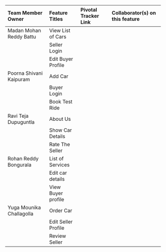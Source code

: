| Team Member Owner        | Feature Titles     | Pivotal Tracker Link |Collaborator(s) on this feature |
|        :---              |     :---           |          :---        |              :---              |
| Madan Mohan Reddy Battu  | View List of Cars  | ||
|                          | Seller Login       |       ||
|                          | Edit Buyer Profile |       ||
| Poorna Shivani Kaipuram  | Add Car            |       ||
|                          | Buyer Login        |       ||
|                          | Book Test Ride     |       ||
| Ravi Teja Dupuguntla     | About Us           |       ||
|                          | Show Car Details   |       ||
|                          | Rate The Seller    |       ||
| Rohan Reddy Bongurala    | List of Services   |       ||
|                          | Edit car details   |       ||
|                          | View Buyer profile |       ||
| Yuga Mounika Challagolla | Order Car          |       ||
|                          | Edit Seller Profile|       ||
|                          | Review Seller      |       ||
